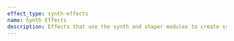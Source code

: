 ```yaml
---
effect_type: synth-effects
name: Synth Effects 
description: Effects that use the synth and shaper modules to create synth sounds from guitars and bases
---
```

